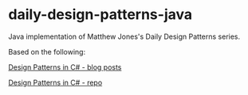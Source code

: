 # daily-design-patterns-java
Java implementation of Matthew Jones's Daily Design Patterns series.

Based on the following:

[Design Patterns in C# - blog posts](https://exceptionnotfound.net/introducing-the-daily-design-pattern/)

[Design Patterns in C# - repo](https://github.com/exceptionnotfound/DesignPatterns)

